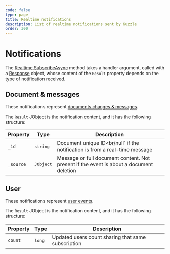 ```yaml
---
code: false
type: page
title: Realtime notifications
description: List of realtime notifications sent by Kuzzle
order: 300
---
```


# Notifications

The [Realtime.SubscribeAsync](/sdk/csharp/2/controllers/realtime/subscribe) method takes a handler argument, called with a [Response](/sdk/csharp/2/core-classes/response) object, whose content of the `Result` property depends on the type of notification received.

## Document & messages

These notifications represent [documents changes & messages](/core/2/api/essentials/notifications#documents-changes-messages).

The `Result` JObject is the notification content, and it has the following structure:

| Property  | Type              | Description                                                                             |
| --------- | ----------------- | --------------------------------------------------------------------------------------- |
| `_id`     | <pre>string</pre> | Document unique ID<br/null` if the notification is from a real-time message             |
| `_source` | <pre>JObject</pre> | Message or full document content. Not present if the event is about a document deletion |

## User

These notifications represent [user events](/core/2/api/essentials/notifications#user-notification).

The `Result` JObject is the notification content, and it has the following structure:

| Property | Type              | Description                                        |
| -------- | ----------------- | -------------------------------------------------- |
| `count`  | <pre>long</pre> | Updated users count sharing that same subscription |
